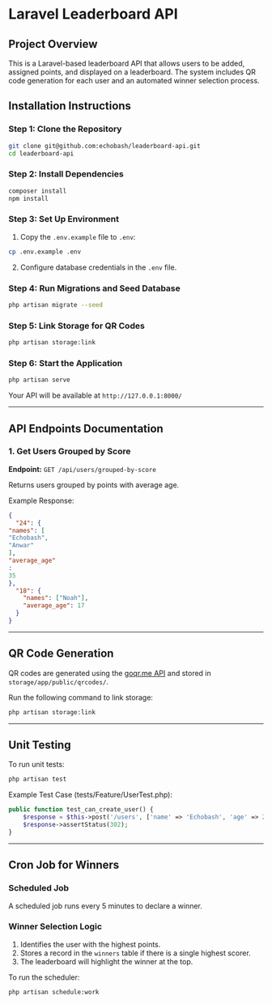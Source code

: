 # Laravel Leaderboard API

## Project Overview
This is a Laravel-based leaderboard API that allows users to be added, assigned points, and displayed on a leaderboard. The system includes QR code generation for each user and an automated winner selection process.

## Installation Instructions

### Step 1: Clone the Repository
```sh
git clone git@github.com:echobash/leaderboard-api.git
cd leaderboard-api
```

### Step 2: Install Dependencies
```sh
composer install
npm install
```

### Step 3: Set Up Environment
1. Copy the `.env.example` file to `.env`:
```sh
cp .env.example .env
```
2. Configure database credentials in the `.env` file.

### Step 4: Run Migrations and Seed Database
```sh
php artisan migrate --seed
```

### Step 5: Link Storage for QR Codes
```sh
php artisan storage:link
```

### Step 6: Start the Application
```sh
php artisan serve
```
Your API will be available at `http://127.0.0.1:8000/`

---

## API Endpoints Documentation

### 1. Get Users Grouped by Score
**Endpoint:** `GET /api/users/grouped-by-score`

Returns users grouped by points with average age.

Example Response:
```json
{
  "24": {
"names": [
"Echobash",
"Anwar"
],
"average_age"
:
35
},
  "18": {
    "names": ["Noah"],
    "average_age": 17
  }
}
```

---

## QR Code Generation
QR codes are generated using the [goqr.me API](https://goqr.me/api/) and stored in `storage/app/public/qrcodes/`.

Run the following command to link storage:
```sh
php artisan storage:link
```

---

## Unit Testing
To run unit tests:
```sh
php artisan test
```

Example Test Case (tests/Feature/UserTest.php):
```php
public function test_can_create_user() {
    $response = $this->post('/users', ['name' => 'Echobash', 'age' => 29, 'address' => 'Gurgao']);
    $response->assertStatus(302);
}
```

---

## Cron Job for Winners
### Scheduled Job
A scheduled job runs every 5 minutes to declare a winner.

### Winner Selection Logic
1. Identifies the user with the highest points.
2. Stores a record in the `winners` table if there is a single highest scorer.
3. The leaderboard will highlight the winner at the top.

To run the scheduler:
```sh
php artisan schedule:work
